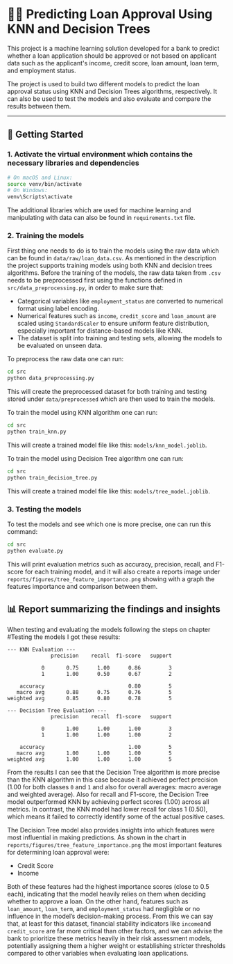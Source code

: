 # 🤖🧠 Predicting Loan Approval Using KNN and Decision Trees

This project is a machine learning solution developed for a bank to predict whether a loan application should be approved or not based on 
applicant data such as the applicant's income, credit score, loan amount, loan term, and employment status.

The project is used to build two different models to predict the loan approval status using KNN and Decision Trees algorithms, respectively.
It can also be used to test the models and also evaluate and compare the results between them.

---

## 🚀 Getting Started

### 1. Activate the virtual environment which contains the necessary libraries and dependencies
```bash
# On macOS and Linux:
source venv/bin/activate
# On Windows:
venv\Scripts\activate
```
The additional libraries which are used for machine learning and manipulating with data can also be found in `requirements.txt` file.

### 2. Training the models
First thing one needs to do is to train the models using the raw data which can be found in `data/raw/loan_data.csv`. As mentioned in the 
description the project supports training models using both KNN and decision trees algorithms. Before the training of the models, the raw 
data taken from `.csv` needs to be preprocessed first using the functions defined in `src/data_preprocessing.py`, in order to make sure 
that:

- Categorical variables like `employment_status` are converted to numerical format using label encoding.
- Numerical features such as `income`, `credit_score` and `loan_amount` are scaled using `StandardScaler` to ensure uniform feature 
distribution, especially important for distance-based models like KNN.
- The dataset is split into training and testing sets, allowing the models to be evaluated on unseen data.

To preprocess the raw data one can run:
```bash
cd src
python data_preprocessing.py
```
This will create the preprocessed dataset for both training and testing stored under `data/preprocessed` which are then used to train the 
models.

To train the model using KNN algorithm one can run:
```bash
cd src
python train_knn.py
```
This will create a trained model file like this: `models/knn_model.joblib`.

To train the model using Decision Tree algorithm one can run:
```bash
cd src
python train_decision_tree.py
```
This will create a trained model file like this: `models/tree_model.joblib`.

### 3. Testing the models
To test the models and see which one is more precise, one can run this command:
```bash
cd src
python evaluate.py
```
This will print evaluation metrics such as accuracy, precision, recall, and F1-score for each training model, and it will also create a 
reports image under `reports/figures/tree_feature_importance.png` showing with a graph the features importance and comparison between them.


## 📊 Report summarizing the findings and insights

When testing and evaluating the models following the steps on chapter #Testing the models I got these results:
```
--- KNN Evaluation ---
              precision    recall  f1-score   support

           0       0.75      1.00      0.86         3
           1       1.00      0.50      0.67         2

    accuracy                           0.80         5
   macro avg       0.88      0.75      0.76         5
weighted avg       0.85      0.80      0.78         5

--- Decision Tree Evaluation ---
              precision    recall  f1-score   support

           0       1.00      1.00      1.00         3
           1       1.00      1.00      1.00         2

    accuracy                           1.00         5
   macro avg       1.00      1.00      1.00         5
weighted avg       1.00      1.00      1.00         5
```

From the results I can see that the Decision Tree algorithm is more precise than the KNN algorithm in this case because it achieved perfect 
precision (1.00 for both classes `0` and `1` and also for overall averages: macro average and weighted average). Also for recall and 
F1-score, the Decision Tree model outperformed KNN by achieving perfect scores (1.00) across all metrics. In contrast, the KNN model had 
lower recall for class 1 (0.50), which means it failed to correctly identify some of the actual positive cases.

The Decision Tree model also provides insights into which features were most influential in making predictions. As shown in the chart in
`reports/figures/tree_feature_importance.png` the most important features for determining loan approval were:
    
- Credit Score
- Income

Both of these features had the highest importance scores (close to 0.5 each), indicating that the model heavily relies on them when deciding 
whether to approve a loan. On the other hand, features such as `loan_amount`, `loan_term`, and `employment_status` had negligible or no 
influence in the model’s decision-making process. From this we can say that, at least for this dataset, financial stability indicators like 
`income`and `credit_score` are far more critical than other factors, and we can advise the bank to prioritize these metrics heavily in their 
risk assessment models, potentially assigning them a higher weight or establishing stricter thresholds compared to other variables when 
evaluating loan applications.

